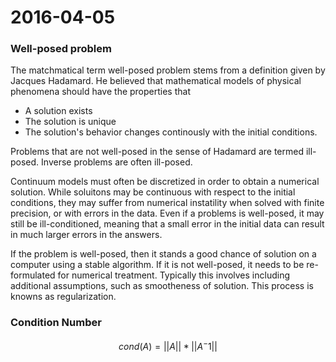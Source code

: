 2016-04-05
==========
### Well-posed problem
The matchmatical term well-posed problem stems from a definition given by Jacques Hadamard. He believed that mathematical models of physical phenomena should have the properties that
* A solution exists
* The solution is unique
* The solution's behavior changes continously with the initial conditions.

Problems that are not well-posed in the sense of Hadamard are termed ill-posed. Inverse problems are often ill-posed. 

Continuum models must often be discretized in order to obtain a numerical solution. While soluitons may be continuous with respect to the initial conditions, they may suffer from numerical instatility when solved with finite precision, or with errors in the data. Even if a problems is well-posed, it may still be ill-conditioned, meaning that a small error in the initial data can result in much larger errors in the answers. 

If the problem is well-posed, then it stands a good chance of solution on a computer using a stable algorithm. If it is not well-posed, it needs to be re-formulated for numerical treatment. Typically this involves including additional assumptions, such as smootheness of solution. This process is knowns as regularization.


### Condition Number
$$cond(A) = ||A|| * ||A^-1||$$